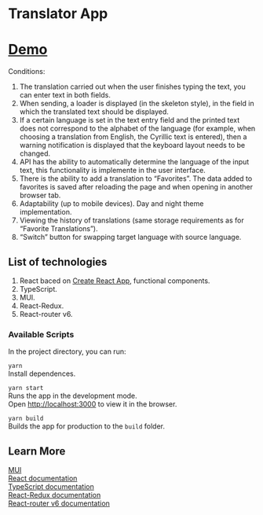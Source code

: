 # Translator App

# [Demo](https://vladnew91-translatop-app.netlify.app)

Conditions:
1. The translation carried out when the user finishes typing the text, you can enter text in both fields.
2. When sending, a loader is displayed (in the skeleton style), in the field in which the translated text should be displayed.
3. If a certain language is set in the text entry field and the printed text does not correspond to the alphabet of the language (for example, when choosing a translation from English, the Cyrillic text is entered), then a warning notification is displayed that the keyboard layout needs to be changed.
4. API has the ability to automatically determine the language of the input text, this functionality is implemente in the user interface.
5. There is the ability to add a translation to “Favorites”. The data added to favorites is saved after reloading the page and when opening in another browser tab.
6. Adaptability (up to mobile devices). Day and night theme implementation.
7. Viewing the history of translations (same storage requirements as for “Favorite Translations”).
8. “Switch” button for swapping target language with source language.

## List of technologies

1. React baced on [Create React App](https://github.com/facebook/create-react-app), functional components.
2. TypeScript.
3. MUI.
4. React-Redux.
5. React-router v6.

### Available Scripts

In the project directory, you can run:

`yarn`\
Install dependences.

`yarn start`\
Runs the app in the development mode.\
Open [http://localhost:3000](http://localhost:3000) to view it in the browser.

`yarn build`\
Builds the app for production to the `build` folder.

## Learn More

[MUI](https://mui.com/)\
[React documentation](https://reactjs.org/)\
[TypeScript documentation](https://www.typescriptlang.org/docs/)\
[React-Redux documentation](https://react-redux.js.org/tutorials/quick-start)\
[React-router v6 documentation](https://reactrouter.com/en/v6.3.0/getting-started/overview)
